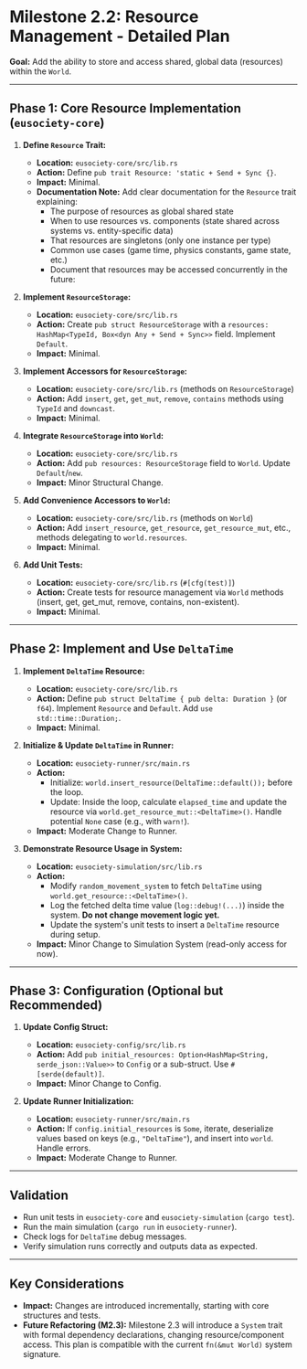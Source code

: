 # Milestone 2.2: Resource Management - Detailed Plan

**Goal:** Add the ability to store and access shared, global data (resources) within the `World`.

---

## Phase 1: Core Resource Implementation (`eusociety-core`)

1.  **Define `Resource` Trait:**
    *   **Location:** `eusociety-core/src/lib.rs`
    *   **Action:** Define `pub trait Resource: 'static + Send + Sync {}`.
    *   **Impact:** Minimal.
    *   **Documentation Note:** Add clear documentation for the `Resource` trait explaining:
        - The purpose of resources as global shared state
        - When to use resources vs. components (state shared across systems vs. entity-specific data)
        - That resources are singletons (only one instance per type)
        - Common use cases (game time, physics constants, game state, etc.)
        - Document that resources may be accessed concurrently in the future:

2.  **Implement `ResourceStorage`:**
    *   **Location:** `eusociety-core/src/lib.rs`
    *   **Action:** Create `pub struct ResourceStorage` with a `resources: HashMap<TypeId, Box<dyn Any + Send + Sync>>` field. Implement `Default`.
    *   **Impact:** Minimal.

3.  **Implement Accessors for `ResourceStorage`:**
    *   **Location:** `eusociety-core/src/lib.rs` (methods on `ResourceStorage`)
    *   **Action:** Add `insert`, `get`, `get_mut`, `remove`, `contains` methods using `TypeId` and `downcast`.
    *   **Impact:** Minimal.

4.  **Integrate `ResourceStorage` into `World`:**
    *   **Location:** `eusociety-core/src/lib.rs`
    *   **Action:** Add `pub resources: ResourceStorage` field to `World`. Update `Default`/`new`.
    *   **Impact:** Minor Structural Change.

5.  **Add Convenience Accessors to `World`:**
    *   **Location:** `eusociety-core/src/lib.rs` (methods on `World`)
    *   **Action:** Add `insert_resource`, `get_resource`, `get_resource_mut`, etc., methods delegating to `world.resources`.
    *   **Impact:** Minimal.

6.  **Add Unit Tests:**
    *   **Location:** `eusociety-core/src/lib.rs` (`#[cfg(test)]`)
    *   **Action:** Create tests for resource management via `World` methods (insert, get, get_mut, remove, contains, non-existent).
    *   **Impact:** Minimal.

---

## Phase 2: Implement and Use `DeltaTime`

1.  **Implement `DeltaTime` Resource:**
    *   **Location:** `eusociety-core/src/lib.rs`
    *   **Action:** Define `pub struct DeltaTime { pub delta: Duration }` (or `f64`). Implement `Resource` and `Default`. Add `use std::time::Duration;`.
    *   **Impact:** Minimal.

2.  **Initialize & Update `DeltaTime` in Runner:**
    *   **Location:** `eusociety-runner/src/main.rs`
    *   **Action:**
        *   Initialize: `world.insert_resource(DeltaTime::default());` before the loop.
        *   Update: Inside the loop, calculate `elapsed_time` and update the resource via `world.get_resource_mut::<DeltaTime>()`. Handle potential `None` case (e.g., with `warn!`).
    *   **Impact:** Moderate Change to Runner.

3.  **Demonstrate Resource Usage in System:**
    *   **Location:** `eusociety-simulation/src/lib.rs`
    *   **Action:**
        *   Modify `random_movement_system` to fetch `DeltaTime` using `world.get_resource::<DeltaTime>()`.
        *   Log the fetched delta time value (`log::debug!(...)`) inside the system. **Do not change movement logic yet.**
        *   Update the system's unit tests to insert a `DeltaTime` resource during setup.
    *   **Impact:** Minor Change to Simulation System (read-only access for now).

---

## Phase 3: Configuration (Optional but Recommended)

1.  **Update Config Struct:**
    *   **Location:** `eusociety-config/src/lib.rs`
    *   **Action:** Add `pub initial_resources: Option<HashMap<String, serde_json::Value>>` to `Config` or a sub-struct. Use `#[serde(default)]`.
    *   **Impact:** Minor Change to Config.

2.  **Update Runner Initialization:**
    *   **Location:** `eusociety-runner/src/main.rs`
    *   **Action:** If `config.initial_resources` is `Some`, iterate, deserialize values based on keys (e.g., `"DeltaTime"`), and insert into `world`. Handle errors.
    *   **Impact:** Moderate Change to Runner.

---

## Validation

*   Run unit tests in `eusociety-core` and `eusociety-simulation` (`cargo test`).
*   Run the main simulation (`cargo run` in `eusociety-runner`).
*   Check logs for `DeltaTime` debug messages.
*   Verify simulation runs correctly and outputs data as expected.

---

## Key Considerations

*   **Impact:** Changes are introduced incrementally, starting with core structures and tests.
*   **Future Refactoring (M2.3):** Milestone 2.3 will introduce a `System` trait with formal dependency declarations, changing resource/component access. This plan is compatible with the current `fn(&mut World)` system signature.
